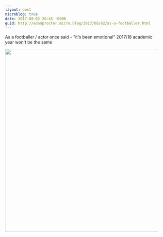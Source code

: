 ```yaml
---
layout: post
microblog: true
date: 2017-08-02 20:45 -0000
guid: http://adamprocter.micro.blog/2017/08/02/as-a-footballer.html
---
```

As a footballer / actor once said - "it's been emotional" 2017/18 academic year won't be the same

<img src="http://discursive.adamprocter.co.uk/uploads/2017/0687177087.jpg" width="600" height="600" />
